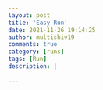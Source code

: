 ```yaml
---
layout: post
title: 'Easy Run'
date: 2021-11-26 19:14:25
author: multishiv19
comments: true
category: [runs]
tags: [Run]
description: |
    
---
```





<div width='100%' class='strava-embed-placeholder' data-embed-type='activity' data-embed-id='6308281405'></div>
<script src='https://strava-embeds.com/embed.js'></script>
